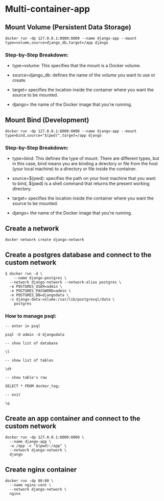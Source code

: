 # Multi-container-app

## Mount Volume (Persistent Data Storage)

```
docker run -dp 127.0.0.1:8000:8000 --name django-app --mount type=volume,source=django_db,target=/app django
```

### Step-by-Step Breakdown:

- type=volume: This specifies that the mount is a Docker volume.

- source=django_db: defines the name of the volume you want to use or create.

- target= specifies the location inside the container where you want the source to be mounted.

- django= the name of the Docker image that you're running.

## Mount Bind (Development)

```
docker run -dp 127.0.0.1:8000:8000 --name django-app --mount type=bind,source="$(pwd)",target=/app django
```

### Step-by-Step Breakdown:

- type=bind: This defines the type of mount. There are different types, but in this case, bind means you are binding a directory or file from the host (your local machine) to a directory or file inside the container.

- source=$(pwd): specifies the path on your host machine that you want to bind, $(pwd) is a shell command that returns the present working directory.

- target= specifies the location inside the container where you want the source to be mounted.

- django= the name of the Docker image that you're running.

## Create a network

```
docker network create django-network
```

## Create a postgres database and connect to the custom network

```
$ docker run -d \
	--name django-postgres \
  --network django-network --network-alias postgres \
  -e POSTGRES_USER=admin \
  -e POSTGRES_PASSWORD=admin \
  -e POSTGRES_DB=djangodata \
  -v django-data-volume:/var/lib/postgresql/data \
	postgres
```

### How to manage psql:

```
-- enter in psql

psql -U admin -d djangodata

-- show list of database

\l

-- show list of tables

\dt

-- show table's row

SELECT * FROM docker_tag;

-- exit

\q
```

## Create an app container and connect to the custom network

```
docker run -dp 127.0.0.1:8000:8000 \
  --name django-app \
  -w /app -v "$(pwd):/app" \
  --network django-network \
  django
```

## Create nginx container

```
docker run -dp 80:80 \
  --name nginx-cont \
  --network django-network \
  nginx
```
